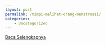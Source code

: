 ```yaml
---
layout: post
permalink: /mimpi-melihat-orang-menstruasi/
categories:
    - Uncategorized
---
```


[Baca Selengkapnya](/02)